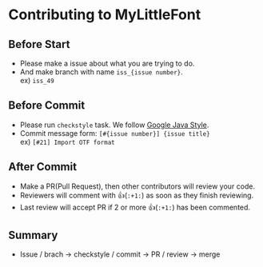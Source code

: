 # Contributing to MyLittleFont

## Before Start

- Please make a issue about what you are trying to do.
- And make branch with name `iss_{issue number}`.
  <br>ex) `iss_49`

## Before Commit

- Please run `checkstyle` task. We follow [Google Java Style](https://google.github.io/styleguide/javaguide.html).
- Commit message form: `[#{issue number}] {issue title}`
  <br>ex) `[#21] Import OTF format`

## After Commit

- Make a PR(Pull Request), then other contributors will review your code.
- Reviewers will comment with :+1:(`:+1:`) as soon as they finish reviewing.
- Last review will accept PR if 2 or more :+1:(`:+1:`) has been commented.

## Summary
- Issue / brach -> checkstyle / commit -> PR / review -> merge
